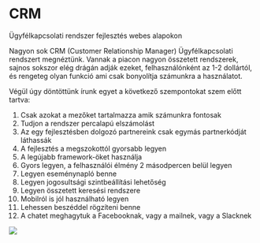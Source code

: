 # CRM
Ügyfélkapcsolati rendszer fejlesztés webes alapokon

Nagyon sok CRM (Customer Relationship Manager) Ügyfélkapcsolati rendszert megnéztünk. Vannak a piacon nagyon összetett rendszerek, sajnos sokszor elég drágán adják ezeket, felhasználónként az 1-2 dollártól, és rengeteg olyan funkció ami csak bonyolítja számunkra a használatot.

Végül úgy döntöttünk írunk egyet a következő szempontokat szem előtt tartva: 

1. Csak azokat a mezőket tartalmazza amik számunkra fontosak 
2. Tudjon a rendszer percalapú elszámolást
3. Az egy fejlesztésben dolgozó partnereink csak egymás partnerkódját láthassák
4. A fejlesztés a megszokottól gyorsabb legyen
5. A legújabb framework-öket használja
6. Gyors legyen, a felhasználói élmény 2 másodpercen belül legyen
7. Legyen eseménynapló benne
8. Legyen jogosultsági szintbeállítási lehetőség
9. Legyen összetett keresési rendszere
10. Mobilról is jól használható legyen
11. Lehessen beszéddel rögzíteni benne
12. A chatet meghagytuk a Facebooknak, vagy a mailnek, vagy a Slacknek

![](https://programozas.org/wp-content/uploads/2020/08/crm-scaled.jpg)

